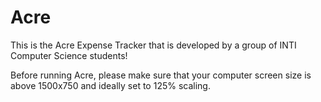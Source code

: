 # Acre
This is the Acre Expense Tracker that is developed by a group of INTI Computer Science students!

Before running Acre, please make sure that your computer screen size is above 1500x750 and ideally set to 125% scaling.
